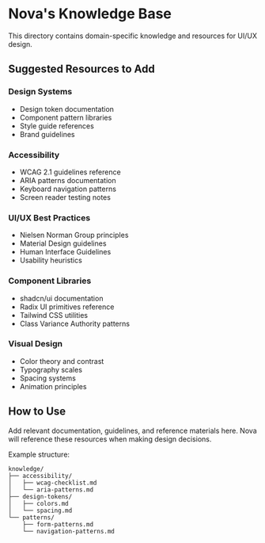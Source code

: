 # Nova's Knowledge Base

This directory contains domain-specific knowledge and resources for UI/UX design.

## Suggested Resources to Add

### Design Systems
- Design token documentation
- Component pattern libraries
- Style guide references
- Brand guidelines

### Accessibility
- WCAG 2.1 guidelines reference
- ARIA patterns documentation
- Keyboard navigation patterns
- Screen reader testing notes

### UI/UX Best Practices
- Nielsen Norman Group principles
- Material Design guidelines
- Human Interface Guidelines
- Usability heuristics

### Component Libraries
- shadcn/ui documentation
- Radix UI primitives reference
- Tailwind CSS utilities
- Class Variance Authority patterns

### Visual Design
- Color theory and contrast
- Typography scales
- Spacing systems
- Animation principles

## How to Use

Add relevant documentation, guidelines, and reference materials here.
Nova will reference these resources when making design decisions.

Example structure:
```
knowledge/
├── accessibility/
│   ├── wcag-checklist.md
│   └── aria-patterns.md
├── design-tokens/
│   ├── colors.md
│   └── spacing.md
└── patterns/
    ├── form-patterns.md
    └── navigation-patterns.md
```
